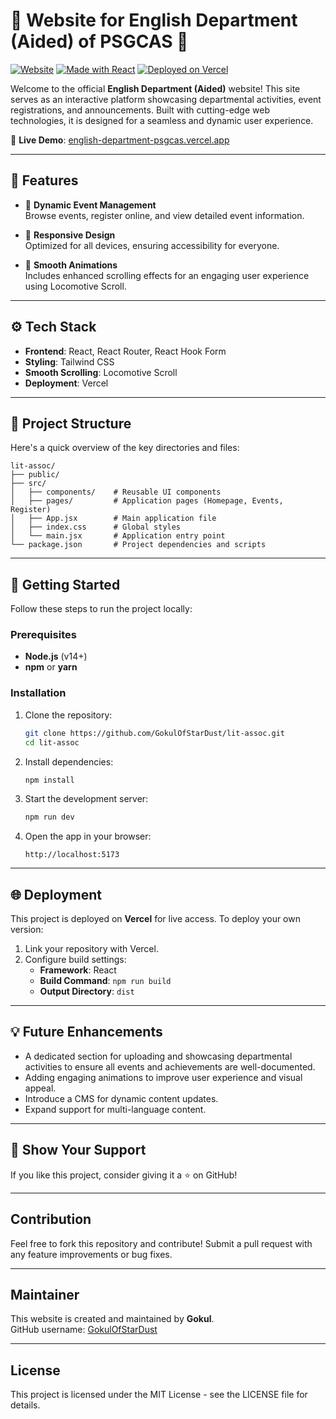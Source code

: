 
# 🌟 Website for English Department (Aided) of PSGCAS 🌟

[![Website](https://img.shields.io/website?down_color=red&down_message=offline&up_color=green&up_message=online&url=https%3A%2F%2Fenglish-department-psgcas.vercel.app)](https://english-department-psgcas.vercel.app)
[![Made with React](https://img.shields.io/badge/Made%20with-React-blue)](https://reactjs.org/)
[![Deployed on Vercel](https://img.shields.io/badge/Deployed%20on-Vercel-black)](https://vercel.com)

Welcome to the official **English Department (Aided)** website! This site serves as an interactive platform showcasing departmental activities, event registrations, and announcements. Built with cutting-edge web technologies, it is designed for a seamless and dynamic user experience.

🔗 **Live Demo**: [english-department-psgcas.vercel.app](https://english-department-psgcas.vercel.app)

---

## 🎯 Features

- 🏫 **Dynamic Event Management**  
  Browse events, register online, and view detailed event information.

- 🎨 **Responsive Design**  
  Optimized for all devices, ensuring accessibility for everyone.

- 🚀 **Smooth Animations**  
  Includes enhanced scrolling effects for an engaging user experience using Locomotive Scroll.

---

## ⚙️ Tech Stack

- **Frontend**: React, React Router, React Hook Form
- **Styling**: Tailwind CSS
- **Smooth Scrolling**: Locomotive Scroll
- **Deployment**: Vercel

---

## 📂 Project Structure

Here's a quick overview of the key directories and files:

```plaintext
lit-assoc/
├── public/
├── src/
│   ├── components/    # Reusable UI components
│   ├── pages/         # Application pages (Homepage, Events, Register)
│   ├── App.jsx        # Main application file
│   ├── index.css      # Global styles
│   └── main.jsx       # Application entry point
└── package.json       # Project dependencies and scripts
```

---

## 🚀 Getting Started

Follow these steps to run the project locally:

### Prerequisites
- **Node.js** (v14+)
- **npm** or **yarn**

### Installation

1. Clone the repository:
   ```bash
   git clone https://github.com/GokulOfStarDust/lit-assoc.git
   cd lit-assoc
   ```

2. Install dependencies:
   ```bash
   npm install
   ```

3. Start the development server:
   ```bash
   npm run dev
   ```

4. Open the app in your browser:
   ```plaintext
   http://localhost:5173
   ```

---

## 🌐 Deployment

This project is deployed on **Vercel** for live access. To deploy your own version:

1. Link your repository with Vercel.
2. Configure build settings:
   - **Framework**: React
   - **Build Command**: `npm run build`
   - **Output Directory**: `dist`

---

## 💡 Future Enhancements

- A dedicated section for uploading and showcasing departmental activities to ensure all events and achievements are well-documented.
- Adding engaging animations to improve user experience and visual appeal.
- Introduce a CMS for dynamic content updates.
- Expand support for multi-language content.

---


## 🖤 Show Your Support

If you like this project, consider giving it a ⭐️ on GitHub!

---

## Contribution

Feel free to fork this repository and contribute! Submit a pull request with any feature improvements or bug fixes.

---

## Maintainer

This website is created and maintained by **Gokul**.  
GitHub username: [GokulOfStarDust](https://github.com/GokulOfStarDust)

---

## License

This project is licensed under the MIT License - see the LICENSE file for details.

